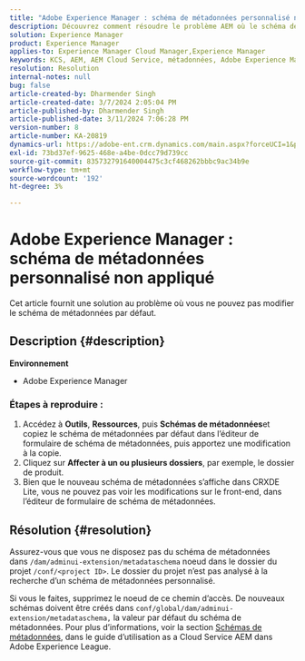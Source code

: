 ```yaml
---
title: "Adobe Experience Manager : schéma de métadonnées personnalisé non appliqué"
description: Découvrez comment résoudre le problème AEM où le schéma de métadonnées personnalisé n’est pas appliqué.
solution: Experience Manager
product: Experience Manager
applies-to: Experience Manager Cloud Manager,Experience Manager
keywords: KCS, AEM, AEM Cloud Service, métadonnées, Adobe Experience Manager
resolution: Resolution
internal-notes: null
bug: false
article-created-by: Dharmender Singh
article-created-date: 3/7/2024 2:05:04 PM
article-published-by: Dharmender Singh
article-published-date: 3/11/2024 7:06:28 PM
version-number: 8
article-number: KA-20819
dynamics-url: https://adobe-ent.crm.dynamics.com/main.aspx?forceUCI=1&pagetype=entityrecord&etn=knowledgearticle&id=bb7df1aa-8bdc-ee11-904d-6045bd006d92
exl-id: 73bd37ef-9625-468e-a4be-0dcc79d739cc
source-git-commit: 835732791640004475c3cf468262bbbc9ac34b9e
workflow-type: tm+mt
source-wordcount: '192'
ht-degree: 3%

---
```


# Adobe Experience Manager : schéma de métadonnées personnalisé non appliqué


Cet article fournit une solution au problème où vous ne pouvez pas modifier le schéma de métadonnées par défaut.

## Description {#description}


<b>Environnement</b>

- Adobe Experience Manager


### <b>Étapes à reproduire :</b>

1. Accédez à <b>Outils</b>, <b>Ressources</b>, puis <b>Schémas de métadonnées</b>et copiez le schéma de métadonnées par défaut dans l’éditeur de formulaire de schéma de métadonnées, puis apportez une modification à la copie.
2. Cliquez sur <b>Affecter à un ou plusieurs dossiers</b>, par exemple, le dossier de produit.
3. Bien que le nouveau schéma de métadonnées s’affiche dans CRXDE Lite, vous ne pouvez pas voir les modifications sur le front-end, dans l’éditeur de formulaire de schéma de métadonnées.



## Résolution {#resolution}


Assurez-vous que vous ne disposez pas du schéma de métadonnées dans `/dam/adminui-extension/metadataschema` noeud dans le dossier du projet `/conf/<project ID>`. Le dossier du projet n’est pas analysé à la recherche d’un schéma de métadonnées personnalisé.

Si vous le faites, supprimez le noeud de ce chemin d’accès. De nouveaux schémas doivent être créés dans `conf/global/dam/adminui-extension/metadataschema,` la valeur par défaut du schéma de métadonnées. Pour plus d’informations, voir la section [Schémas de métadonnées](https://experienceleague.adobe.com/docs/experience-manager-cloud-service/content/assets/manage/metadata-schemas.html), dans le guide d’utilisation as a Cloud Service AEM dans Adobe Experience League.
